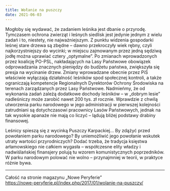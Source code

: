 ```yaml
---
title: Wołanie na puszczy
date: 2021-06-03
---
```

Mogłoby się wydawać, że zadaniem leśnika jest dbanie o przyrodę. Tymczasem ochrona zwierząt i leśnych siedlisk jest jedynie jednym z wielu zadań i to, niestety, nie najważniejszym. Z punktu widzenia gospodarki leśnej stare drzewa są zbędne – dawno przekroczyły wiek rębny, czyli najkorzystniejszy do wycinki; w miejscu zajmowanym przez jedną sędziwą jodłę można uprawiać cztery „optymalne”. Po zmianach wprowadzonych przez koalicję PO-PSL, nakładających na Lasy Państwowe obowiązek odprowadzania znacznych pieniędzy do budżetu państwa, zwiększyła się presja na wycinanie drzew. Zmiany wprowadzane obecnie przez PiS właściwie wyłączają działalność leśników spod społecznej kontroli, a także ograniczają kompetencje Regionalnych Dyrektorów Ochrony Środowiska na terenach zarządzanych przez Lasy Państwowe. Nadmieńmy, że od wykonania zadań zależą dodatkowe dochody leśników – w „dobrym lesie” nadleśniczy może zarobić nawet 200 tys. zł rocznie. Wprawdzie z chwilą utworzenia parku narodowego w jego administracji w pierwszej kolejności zatrudniani są dotychczasowi pracownicy Lasów Państwowych, jednak na tak wysokie apanaże nie mają co liczyć – lądują bliżej podstawy drabiny finansowej.

Leśnicy spieszą się z wycinką Puszczy Karpackiej… By zdążyć przed powołaniem parku narodowego? By uniemożliwić jego powołanie wskutek utraty wartości przyrodniczych? Dodać trzeba, że tradycja księstwa arłamowskiego nie całkiem wygasła – współczesne elity władzy i nadwiślańskiej finansjery polują tu wzorem komunistycznych poprzedników. W parku narodowym polować nie wolno – przynajmniej w teorii, w praktyce różnie bywa.

***

Całość na stronie magazynu „Nowe Peryferie”  
<https://nowe-peryferie.pl/index.php/2017/01/wolanie-na-puszczy/>